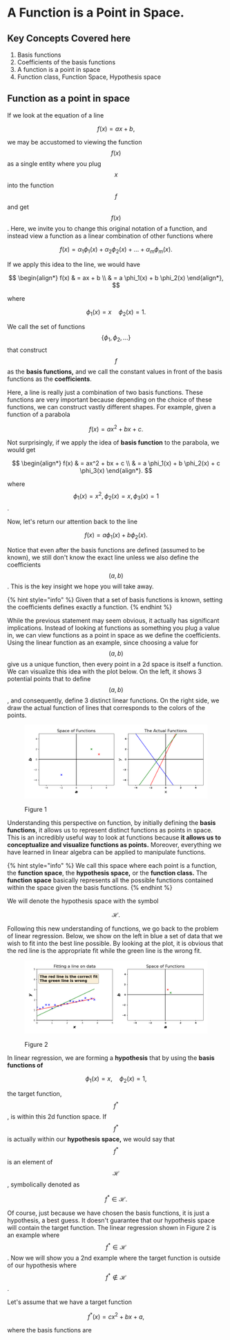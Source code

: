 # A Function is a Point in Space.

## Key Concepts Covered here

1. Basis functions
2. Coefficients of the basis functions
3. A function is a point in space
4. Function class, Function Space, Hypothesis space



## Function as a point in space

If we look at the equation of a line&#x20;

$$
f(x) = ax + b,
$$

we may be accustomed to viewing the function $$f(x)$$ as a single entity where you plug $$x$$ into the function $$f$$ and get $$f(x)$$. Here, we invite you to change this original notation of a function, and instead view a function as a linear combination of other functions where

$$
f(x) = \alpha_1 \phi_1(x) + \alpha_2 \phi_2(x) + ... + \alpha_m \phi_m(x).
$$

If we apply this idea to the line, we would have&#x20;

$$
\begin{align*}
    f(x) & = ax + b \\
        & = a \phi_1(x) + b \phi_2(x) 
\end{align*},
$$

where

$$
\phi_1(x) = x \quad \phi_2(x) = 1    .
$$

We call the set of functions $$\{ \phi_1, \phi_2, ... \}$$ that construct $$f$$ as the **basis functions,** and we call the constant values in front of the basis functions as the **coefficients**.

Here, a line is really just a combination of two basis functions. These functions are very important because depending on the choice of these functions, we can construct vastly different shapes. For example, given a function of a parabola

$$
f(x) = a x^2 + bx + c.
$$

Not surprisingly, if we apply the idea of **basis function** to the parabola, we would get&#x20;

$$
\begin{align*}
    f(x) & = ax^2 + bx + c \\
        & = a \phi_1(x) + b \phi_2(x) + c \phi_3(x) 
\end{align*}.
$$

where $$\phi_1(x) = x^2 , \phi_2(x) = x , \phi_3(x) = 1$$.

Now, let's return our attention back to the line

$$
f(x) = a \phi_1(x) + b \phi_2(x).
$$

Notice that even after the basis functions are defined (assumed to be known), we still don't know the exact line unless we also define the coefficients $$(a,b)$$. This is the key insight we hope you will take away.&#x20;

{% hint style="info" %}
Given that a set of basis functions is known, setting the coefficients defines exactly a function.&#x20;
{% endhint %}

While the previous statement may seem obvious, it actually has significant implications. Instead of looking at functions as something you plug a value in, we can view functions as a point in space as we define the coefficients. Using the linear function as an example, since choosing a value for $$(a,b)$$ give us a unique function, then every point in a 2d space is itself a function. We can visualize this idea with the plot below. On the left, it shows 3 potential points that to define $$(a,b)$$, and consequently, define 3 distinct linear functions. On the right side, we draw the actual function of lines that corresponds to the colors of the points. &#x20;

<figure><img src="../.gitbook/assets/function_space.png" alt=""><figcaption><p>Figure 1</p></figcaption></figure>

Understanding this perspective on function, by initially defining the **basis functions**, it allows us to represent distinct functions as points in space. This is an incredibly useful way to look at functions because **it allows us to conceptualize and visualize functions as points.** Moreover, everything we have learned in linear algebra can be applied to manipulate functions.&#x20;

{% hint style="info" %}
We call this space where each point is a function, the **function space**, the **hypothesis space,** or the **function class.** The **function space** basically represents all the possible functions contained within the space given the basis functions.&#x20;
{% endhint %}

We will denote the hypothesis space with the symbol

$$
\mathcal{H}.
$$

Following this new understanding of functions, we go back to the problem of linear regression. Below, we show on the left in blue a set of data that we wish to fit into the best line possible. By looking at the plot, it is obvious that the red line is the appropriate fit while the green line is the wrong fit.&#x20;

<figure><img src="../.gitbook/assets/regress.png" alt=""><figcaption><p>Figure 2</p></figcaption></figure>

In linear regression, we are forming a **hypothesis** that by using the **basis functions of**&#x20;

$$
\phi_1(x)= x, \quad \phi_2(x)=1,
$$

the target function, $$f^*$$, is within this 2d function space. If $$f^*$$ is actually within our **hypothesis space,** we would say that $$f^*$$ is an element of $$\mathcal{H}$$, symbolically denoted as

$$
f^* \in \mathcal{H}.
$$

Of course, just because we have chosen the basis functions, it is just a hypothesis, a best guess. It doesn't guarantee that our hypothesis space will contain the target function. The linear regression shown in Figure 2 is an example where $$f^* \in \mathcal{H}$$. Now we will show you a 2nd example where the target function is outside of our hypothesis where $$f^* \not\in \mathcal{H}$$.&#x20;

Let's assume that we have a target function

$$
f^*(x) = c x^2 + b x + a,
$$

where the basis functions are&#x20;

&#x20;

